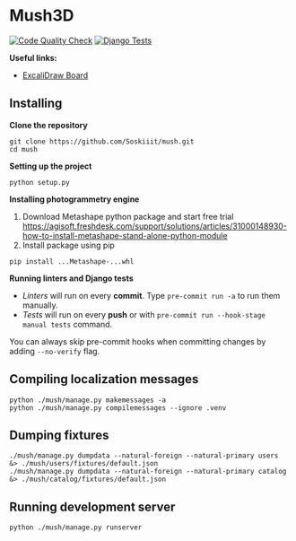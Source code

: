 # Mush3D

[![Code Quality Check](https://github.com/Soskiiit/mush/actions/workflows/linters.yml/badge.svg)](https://github.com/Soskiiit/mush/actions/workflows/linters.yml) [![Django Tests](https://github.com/Soskiiit/mush/actions/workflows/tests.yml/badge.svg)](https://github.com/Soskiiit/mush/actions/workflows/tests.yml)

**Useful links:**

- [ExcaliDraw Board](https://excalidraw.com/#room=40d1ff70b3686a5c5b03,w6kdCY5a6fkLumdioki-Cg)

## Installing

**Clone the repository**

```
git clone https://github.com/Soskiiit/mush.git
cd mush
```

**Setting up the project**

```
python setup.py
```

**Installing photogrammetry engine**

1. Download Metashape python package and start free trial
   https://agisoft.freshdesk.com/support/solutions/articles/31000148930-how-to-install-metashape-stand-alone-python-module
2. Install package using pip

```
pip install ...Metashape-...whl
```

**Running linters and Django tests**

- *Linters* will run on every **commit**. Type `pre-commit run -a` to run them manually.
- *Tests* will run on every **push** or with `pre-commit run --hook-stage manual tests` command.

You can always skip pre-commit hooks when committing changes by adding `--no-verify` flag.

## Compiling localization messages

```
python ./mush/manage.py makemessages -a
python ./mush/manage.py compilemessages --ignore .venv
```

## Dumping fixtures
```
./mush/manage.py dumpdata --natural-foreign --natural-primary users  &> ./mush/users/fixtures/default.json
./mush/manage.py dumpdata --natural-foreign --natural-primary catalog &> ./mush/catalog/fixtures/default.json
```

## Running development server

```
python ./mush/manage.py runserver
```
